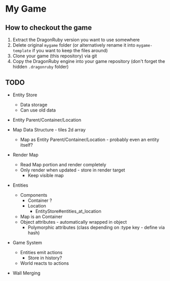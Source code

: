 # My Game

## How to checkout the game
1. Extract the DragonRuby version you want to use somewhere
2. Delete original `mygame` folder (or alternatively rename it into `mygame-template` if you want to keep the files around)
3. Clone your game (this repository) via git
4. Copy the DragonRuby engine into your game repository (don't forget the hidden `.dragonruby` folder)

## TODO
- Entity Store
  - Data storage
  - Can use old data
- Entity Parent/Container/Location
- Map Data Structure - tiles 2d array
  - Map as Entity Parent/Container/Location - probably even an entity itself?
- Render Map
  - Read Map portion and render completely
  - Only render when updated - store in render target
    - Keep visible map
- Entities
  - Components
    - Container ?
    - Location
      - EntityStore#entities_at_location
  - Map is an Container
  - Object attributes - automatically wrapped in object
    - Polymorphic attributes (class depending on :type key - define via hash)
- Game System
  - Entities emit actions
    - Store in history?
  - World reacts to actions

- Wall Merging
